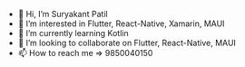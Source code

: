 - 👋 Hi, I’m Suryakant Patil
- 👀 I’m interested in Flutter, React-Native, Xamarin, MAUI
- 🌱 I’m currently learning Kotlin
- 💞️ I’m looking to collaborate on Flutter, React-Native, MAUI
- 📫 How to reach me => 9850040150

<!---
suryakant-invitra/suryakant-invitra is a ✨ special ✨ repository because its `README.md` (this file) appears on your GitHub profile.
You can click the Preview link to take a look at your changes.
--->
